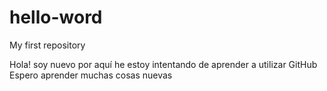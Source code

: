 # hello-word
My first repository

Hola! soy nuevo por aquí he estoy intentando de aprender a utilizar GitHub
Espero aprender muchas cosas nuevas
